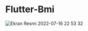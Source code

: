 # Flutter-Bmi


![Ekran Resmi 2022-07-16 22 53 32](https://user-images.githubusercontent.com/84295038/179370128-a59b135a-ee8d-435d-a5ae-8bd1bb7048a6.png)
